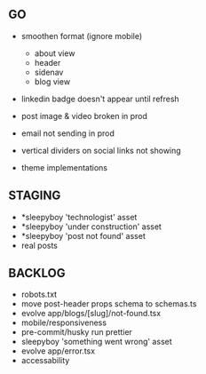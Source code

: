 ## GO
- smoothen format (ignore mobile)
  - about view
  - header
  - sidenav
  - blog view

- linkedin badge doesn't appear until refresh
- post image & video broken in prod
- email not sending in prod
- vertical dividers on social links not showing

- theme implementations

## STAGING
- *sleepyboy 'technologist' asset
- *sleepyboy 'under construction' asset
- *sleepyboy 'post not found' asset
- real posts

## BACKLOG
- robots.txt
- move post-header props schema to schemas.ts
- evolve app/blogs/[slug]/not-found.tsx
- mobile/responsiveness
- pre-commit/husky run prettier
- sleepyboy 'something went wrong' asset
- evolve app/error.tsx
- accessability